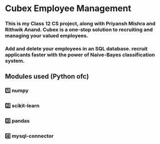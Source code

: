 # Cubex Employee Management
### This is my Class 12 CS project, along with Priyansh Mishra and Rithwik Anand. Cubex is a one-stop solution to recruiting and managing your valued employees.
### Add and delete your employees in an SQL database. recruit applicants faster with the power of Naive-Bayes classification system. 
## Modules used (Python ofc)
### 1️⃣ numpy
### 2️⃣ scikit-learn
### 3️⃣ pandas
### 4️⃣ mysql-connector
